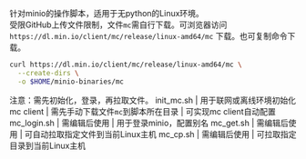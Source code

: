 针对minio的操作脚本，适用于无python的Linux环境。  
受限GitHub上传文件限制，文件`mc`需自行下载。可浏览器访问`https://dl.min.io/client/mc/release/linux-amd64/mc` 下载。也可复制命令下载。
```bash
curl https://dl.min.io/client/mc/release/linux-amd64/mc \
  --create-dirs \
  -o $HOME/minio-binaries/mc
  ```
注意：需先初始化，登录，再拉取文件。
init_mc.sh | 用于联网或离线环境初始化mc client | 需先手动下载文件`mc`到脚本所在目录 | 可实现mc client自动配置
mc_login.sh | 需编辑后使用 | 用于登录minio，配置别名
mc_get.sh | 需编辑后使用 | 可自动拉取指定文件到当前Linux主机
mc_cp.sh | 需编辑后使用 | 可拉取指定目录到当前Linux主机
